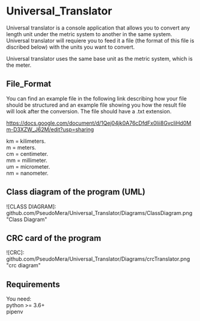 # Universal_Translator
Universal translator is a console application that allows you to convert any length unit under the metric system to another in the same system. Universal translator will requiere you to feed it a file (the format of this file is discribed below) with the units you want to convert.

Universal translator uses the same base unit as the metric system, which is the meter.

## File_Format
You can find an example file in the following link describing how your file should be structured and an example file showing you how the result file will look after the conversion. The file should have a .txt extension.

https://docs.google.com/document/d/1Qej04jk0A76cDfdFx0lii8GvcliHd0Mm-D3XZW_J62M/edit?usp=sharing

km = kilimeters.  
m = meters.  
cm = centimeter.  
mm = millimeter.  
um = micrometer.  
nm = nanometer.  

## Class diagram of the program (UML)    
![CLASS DIAGRAM]: github.com/PseudoMera/Universal_Translator/Diagrams/ClassDiagram.png "Class Diagram"  



## CRC card of the program    
![CRC]: github.com/PseudoMera/Universal_Translator/Diagrams/crcTranslator.png "crc diagram"  





## Requirements  
You need:  
python >= 3.6+   
pipenv  
